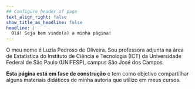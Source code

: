 ```yaml
---
## Configure header of page
text_align_right: false
show_title_as_headline: false
headline: |
  Olá! Seja bem vindo(a) a minha página!
---
```


<!-- this is a subheadline -->
O meu nome é Luzia Pedroso de Oliveira. Sou professora adjunta na área de Estatística do Instituto de Ciência e Tecnologia (ICT) da Universidade Federal de São Paulo (UNIFESP), campus São José dos Campos.

**Esta página está em fase de construção** e tem como objetivo compartilhar alguns materiais didáticos de minha autoria que utilizo em meus cursos.
